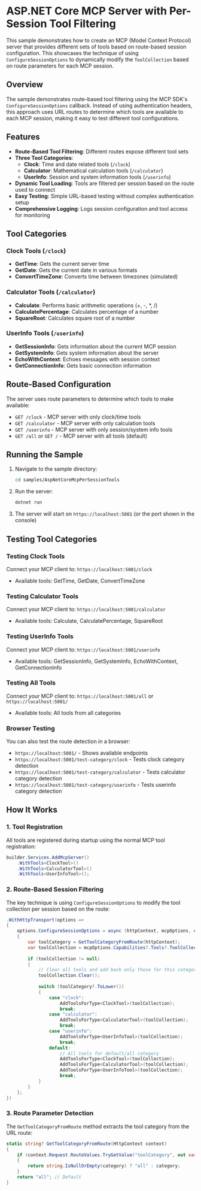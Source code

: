 # ASP.NET Core MCP Server with Per-Session Tool Filtering

This sample demonstrates how to create an MCP (Model Context Protocol) server that provides different sets of tools based on route-based session configuration. This showcases the technique of using `ConfigureSessionOptions` to dynamically modify the `ToolCollection` based on route parameters for each MCP session.

## Overview

The sample demonstrates route-based tool filtering using the MCP SDK's `ConfigureSessionOptions` callback. Instead of using authentication headers, this approach uses URL routes to determine which tools are available to each MCP session, making it easy to test different tool configurations.

## Features

- **Route-Based Tool Filtering**: Different routes expose different tool sets
- **Three Tool Categories**: 
  - **Clock**: Time and date related tools (`/clock`)
  - **Calculator**: Mathematical calculation tools (`/calculator`)
  - **UserInfo**: Session and system information tools (`/userinfo`)
- **Dynamic Tool Loading**: Tools are filtered per session based on the route used to connect
- **Easy Testing**: Simple URL-based testing without complex authentication setup
- **Comprehensive Logging**: Logs session configuration and tool access for monitoring

## Tool Categories

### Clock Tools (`/clock`)
- **GetTime**: Gets the current server time
- **GetDate**: Gets the current date in various formats
- **ConvertTimeZone**: Converts time between timezones (simulated)

### Calculator Tools (`/calculator`)
- **Calculate**: Performs basic arithmetic operations (+, -, *, /)
- **CalculatePercentage**: Calculates percentage of a number
- **SquareRoot**: Calculates square root of a number

### UserInfo Tools (`/userinfo`)
- **GetSessionInfo**: Gets information about the current MCP session
- **GetSystemInfo**: Gets system information about the server
- **EchoWithContext**: Echoes messages with session context
- **GetConnectionInfo**: Gets basic connection information

## Route-Based Configuration

The server uses route parameters to determine which tools to make available:

- `GET /clock` - MCP server with only clock/time tools
- `GET /calculator` - MCP server with only calculation tools  
- `GET /userinfo` - MCP server with only session/system info tools
- `GET /all` or `GET /` - MCP server with all tools (default)

## Running the Sample

1. Navigate to the sample directory:
   ```bash
   cd samples/AspNetCoreMcpPerSessionTools
   ```

2. Run the server:
   ```bash
   dotnet run
   ```

3. The server will start on `https://localhost:5001` (or the port shown in the console)

## Testing Tool Categories

### Testing Clock Tools
Connect your MCP client to: `https://localhost:5001/clock`
- Available tools: GetTime, GetDate, ConvertTimeZone

### Testing Calculator Tools  
Connect your MCP client to: `https://localhost:5001/calculator`
- Available tools: Calculate, CalculatePercentage, SquareRoot

### Testing UserInfo Tools
Connect your MCP client to: `https://localhost:5001/userinfo`  
- Available tools: GetSessionInfo, GetSystemInfo, EchoWithContext, GetConnectionInfo

### Testing All Tools
Connect your MCP client to: `https://localhost:5001/all` or `https://localhost:5001/`
- Available tools: All tools from all categories

### Browser Testing
You can also test the route detection in a browser:
- `https://localhost:5001/` - Shows available endpoints
- `https://localhost:5001/test-category/clock` - Tests clock category detection
- `https://localhost:5001/test-category/calculator` - Tests calculator category detection
- `https://localhost:5001/test-category/userinfo` - Tests userinfo category detection

## How It Works

### 1. Tool Registration
All tools are registered during startup using the normal MCP tool registration:

```csharp
builder.Services.AddMcpServer()
    .WithTools<ClockTool>()
    .WithTools<CalculatorTool>()
    .WithTools<UserInfoTool>();
```

### 2. Route-Based Session Filtering
The key technique is using `ConfigureSessionOptions` to modify the tool collection per session based on the route:

```csharp
.WithHttpTransport(options =>
{
    options.ConfigureSessionOptions = async (httpContext, mcpOptions, cancellationToken) =>
    {
        var toolCategory = GetToolCategoryFromRoute(httpContext);
        var toolCollection = mcpOptions.Capabilities?.Tools?.ToolCollection;
        
        if (toolCollection != null)
        {
            // Clear all tools and add back only those for this category
            toolCollection.Clear();
            
            switch (toolCategory?.ToLower())
            {
                case "clock":
                    AddToolsForType<ClockTool>(toolCollection);
                    break;
                case "calculator":
                    AddToolsForType<CalculatorTool>(toolCollection);
                    break;
                case "userinfo":
                    AddToolsForType<UserInfoTool>(toolCollection);
                    break;
                default:
                    // All tools for default/all category
                    AddToolsForType<ClockTool>(toolCollection);
                    AddToolsForType<CalculatorTool>(toolCollection);
                    AddToolsForType<UserInfoTool>(toolCollection);
                    break;
            }
        }
    };
})
```

### 3. Route Parameter Detection
The `GetToolCategoryFromRoute` method extracts the tool category from the URL route:

```csharp
static string? GetToolCategoryFromRoute(HttpContext context)
{
    if (context.Request.RouteValues.TryGetValue("toolCategory", out var categoryObj) && categoryObj is string category)
    {
        return string.IsNullOrEmpty(category) ? "all" : category;
    }
    return "all"; // Default
}
```
